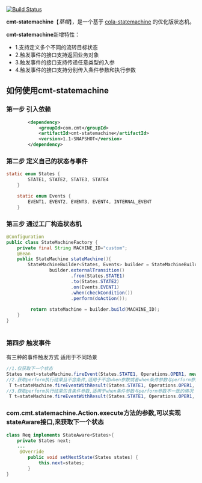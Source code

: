 [![Build Status](https://travis-ci.com/dsc-cmt/cmt-statemachine.svg?branch=master)](https://travis-ci.com/github/dsc-cmt/cmt-statemachine)

**cmt-statemachine**【_草帽_】，是一个基于 [cola-statemachine](https://github.com/alibaba/COLA/tree/master/cola-statemachine) 的优化版状态机。

**cmt-statemachine**新增特性：

+ 1.支持定义多个不同的流转目标状态
+ 2.触发事件的接口支持返回业务对象
+ 3.触发事件的接口支持传递任意类型的入参
+ 4.触发事件的接口支持分别传入条件参数和执行参数

## 如何使用cmt-statemachine
### 第一步 引入依赖
```xml
        <dependency>
            <groupId>com.cmt</groupId>
            <artifactId>cmt-statemachine</artifactId>
            <version>1.1-SNAPSHOT</version>
        </dependency>
```
### 第二步 定义自己的状态与事件
```java
static enum States {
        STATE1, STATE2, STATE3, STATE4
    }

    static enum Events {
        EVENT1, EVENT2, EVENT3, EVENT4, INTERNAL_EVENT
    }
```
### 第三步 通过工厂构造状态机
```java
@Configuration
public class StateMachineFactory {
    private final String MACHINE_ID="custom";
    @Bean
    public StateMachine stateMachine(){
        StateMachineBuilder<States, Events> builder = StateMachineBuilderFactory.create();
                builder.externalTransition()
                        .from(States.STATE1)
                        .to(States.STATE2)
                        .on(Events.EVENT1)
                        .when(checkCondition())
                        .perform(doAction());
        
         return stateMachine = builder.build(MACHINE_ID);
    }
}
        
```
### 第四步 触发事件
有三种的事件触发方式 适用于不同场景
```java
//1.仅获取下一个状态
States next=stateMachine.fireEvent(States.STATE1, Operations.OPER1, new Req());
//2.获取perform执行结果且不含条件,适用于不含when参数或者when条件参数与perform参数相同的情况
 T t=stateMachine.fireEventWithResult(States.STATE1, Operations.OPER1, new Req());
//3.获取perform执行结果包含条件参数,适用于when条件参数与perform参数不一致的情况
 T t=stateMachine.fireEventWithResult(States.STATE1, Operations.OPER1, new Cond(), new Req());
```
### com.cmt.statemachine.Action.execute方法的参数,可以实现stateAware接口,来获取下一个状态
```java
class Req implements StateAware<States>{
    private States next;
    ...
     @Override
        public void setNextState(States states) {
            this.next=states;
        }
}
```
